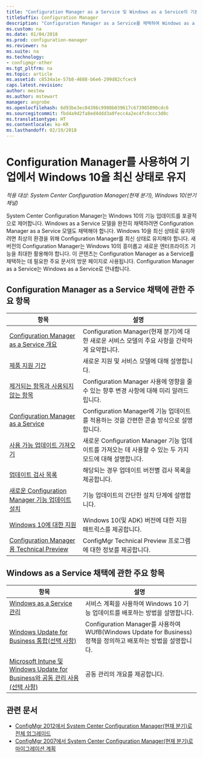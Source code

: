 ```yaml
---
title: "Configuration Manager as a Service 및 Windows as a Service의 기본 사항"
titleSuffix: Configuration Manager
description: "Configuration Manager as a Service를 채택하여 Windows as a Service를 지원하는 데 필요한 기본 정보를 얻을 수 있습니다."
ms.custom: na
ms.date: 01/04/2018
ms.prod: configuration-manager
ms.reviewer: na
ms.suite: na
ms.technology:
- configmgr-other
ms.tgt_pltfrm: na
ms.topic: article
ms.assetid: c8534a1e-57b8-4688-b6e6-299d82cfcec9
caps.latest.revision: 
author: mestew
ms.author: mstewart
manager: angrobe
ms.openlocfilehash: 6d93be3ec04396c9980b039617c673985090cdc6
ms.sourcegitcommit: fbd4a9d2fa8ed4ddd3a0fecc4a2ec4fc0ccc3d0c
ms.translationtype: HT
ms.contentlocale: ko-KR
ms.lasthandoff: 02/19/2018
---
```

# <a name="keep-windows-10-up-to-date-in-the-enterprise-using-configuration-manager"></a>Configuration Manager를 사용하여 기업에서 Windows 10을 최신 상태로 유지

*적용 대상: System Center Configuration Manager(현재 분기), Windows 10(반기 채널)*

System Center Configuration Manager는 Windows 10의 기능 업데이트를 포괄적으로 제어합니다. Windows as a Service 모델을 완전히 채택하려면 Configuration Manager as a Service 모델도 채택해야 합니다. Windows 10을 최신 상태로 유지하려면 최상의 환경을 위해 Configuration Manager를 최신 상태로 유지해야 합니다. 새 버전의 Configuration Manager는 Windows 10의 흥미롭고 새로운 엔터프라이즈 기능을 최대한 활용해야 합니다. 이 콘텐츠는 Configuration Manager as a Service를 채택하는 데 필요한 주요 문서의 방문 페이지로 사용됩니다. Configuration Manager as a Service는 Windows as a Service로 안내합니다.

## <a name="key-topics-about-adopting-configuration-manager-as-a-service"></a>Configuration Manager as a Service 채택에 관한 주요 항목

| 항목        | 설명          | 
| ------------- |-------------|
|[Configuration Manager as a Service 개요](/sccm/core/plan-design/changes/whats-new-incremental-versions)|Configuration Manager(현재 분기)에 대한 새로운 서비스 모델의 주요 사항을 간략하게 요약합니다.|
|[제품 지원 기간](/sccm/core/servers/manage/current-branch-versions-supported)|새로운 지원 및 서비스 모델에 대해 설명합니다.|
|[제거되는 항목과 사용되지 않는 항목](/sccm//core/plan-design/changes/deprecated/removed-and-deprecated)|Configuration Manager 사용에 영향을 줄 수 있는 향후 변경 사항에 대해 미리 알려드립니다.|
|[Configuration Manager as a Service](/sccm/core/servers/manage/updates)|Configuration Manager에 기능 업데이트를 적용하는 것을 간편한 콘솔 방식으로 설명합니다.|
|[사용 가능 업데이트 가져오기](/sccm/core/servers/manage/install-in-console-updates.md#get-available-updates)|새로운 Configuration Manager 기능 업데이트를 가져오는 데 사용할 수 있는 두 가지 모드에 대해 설명합니다.|
|[업데이트 검사 목록](/sccm/core/servers/manage/install-in-console-updates#bkmk_beforeinstall)|해당되는 경우 업데이트 버전별 검사 목록을 제공합니다.| 
|[새로운 Configuration Manager 기능 업데이트 설치](/sccm/core/servers/manage/install-in-console-updates#bkmk_install)|기능 업데이트의 간단한 설치 단계에 설명합니다.|
|[Windows 10에 대한 지원](/sccm/core/plan-design/configs/support-for-windows-10)|Windows 10(및 ADK) 버전에 대한 지원 매트릭스를 제공합니다.|
|[Configuration Manager용 Technical Preview](/sccm/core/get-started/technical-preview)|ConfigMgr Technical Preview 프로그램에 대한 정보를 제공합니다.|


## <a name="key-topics-about-adopting-windows-as-a-service"></a>Windows as a Service 채택에 관한 주요 항목
| 항목        | 설명          | 
| ------------- |-------------|
|[Windows as a Service 관리](/sccm/osd/deploy-use/manage-windows-as-a-service)|서비스 계획을 사용하여 Windows 10 기능 업데이트를 배포하는 방법을 설명합니다.|
|[Windows Update for Business 통합(선택 사항)](/sccm/sum/deploy-use/integrate-windows-update-for-business-windows-10)|Configuration Manager를 사용하여 WUfB(Windows Update for Business) 정책을 정의하고 배포하는 방법을 설명합니다.|
|[Microsoft Intune 및 Windows Update for Business와 공동 관리 사용(선택 사항)](/sccm/core/clients/manage/co-management-overview)|공동 관리의 개요를 제공합니다.| 


## <a name="related-articles"></a>관련 문서

- [ConfigMgr 2012에서 System Center Configuration Manager(현재 분기)로 전체 업그레이드](/sccm/core/servers/deploy/install/upgrade-to-configuration-manager)
- [ConfigMgr 2007에서 System Center Configuration Manager(현재 분기)로 마이그레이션 계획](/sccm/core/migration/planning-for-migration)